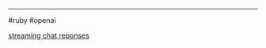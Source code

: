 
----

#ruby #openai

[streaming chat reponses](https://blog.saeloun.com/2023/05/22/integrate-openai-api-in-ruby-application/#stream-the-response)


